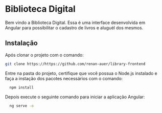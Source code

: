 
# Biblioteca Digital

Bem vindo a Biblioteca Digital. Essa é uma interface desenvolvida em Angular para possibilitar o cadastro de livros e aluguél dos mesmos.


## Instalação

Após clonar o projeto com o comando:

```bash
git clone https://https://github.com/renan-auer/library-frontend
```

Entre na pasta do projeto, certifique que você possua o Node.js instalado e faça a instação dos pacotes necessários com o comando:

```bash
  npm install
```
    
Depois execute o seguinte comando para iniciar a aplicação Angular:

```bash
  ng serve -o
```